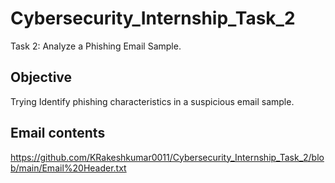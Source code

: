 # Cybersecurity_Internship_Task_2
Task 2: Analyze a Phishing Email Sample.

## Objective
Trying Identify phishing characteristics in a suspicious email sample.

## Email contents
https://github.com/KRakeshkumar0011/Cybersecurity_Internship_Task_2/blob/main/Email%20Header.txt
